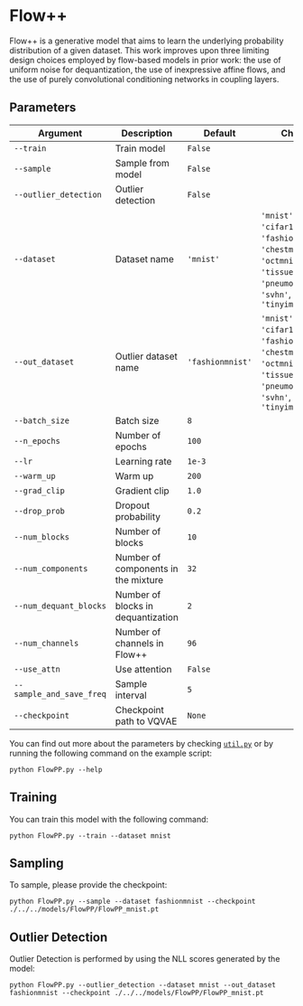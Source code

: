 # Flow++

Flow++ is a generative model that aims to learn the underlying probability distribution of a given dataset. This work improves upon three limiting design choices employed by flow-based models in prior work: the use of uniform noise for dequantization, the use of inexpressive affine flows, and the use of purely convolutional conditioning networks in coupling layers.

## Parameters

| Argument                  | Description                              | Default         | Choices                                                                                  |
|---------------------------|------------------------------------------|-----------------|------------------------------------------------------------------------------------------|
| `--train`                 | Train model                              | `False`         |                                                                                          |
| `--sample`                | Sample from model                        | `False`         |                                                                                          |
| `--outlier_detection`     | Outlier detection                        | `False`         |                                                                                          |
| `--dataset`               | Dataset name                             | `'mnist'`       | `'mnist'`, `'cifar10'`, `'fashionmnist'`, `'chestmnist'`, `'octmnist'`, `'tissuemnist'`, `'pneumoniamnist'`, `'svhn'`, `'tinyimagenet'`  |
| `--out_dataset`           | Outlier dataset name                     | `'fashionmnist'`| `'mnist'`, `'cifar10'`, `'fashionmnist'`, `'chestmnist'`, `'octmnist'`, `'tissuemnist'`, `'pneumoniamnist'`, `'svhn'`, `'tinyimagenet'`  |
| `--batch_size`            | Batch size                               | `8`             |                                                                                          |
| `--n_epochs`              | Number of epochs                         | `100`           |                                                                                          |
| `--lr`                    | Learning rate                            | `1e-3`          |                                                                                          |
| `--warm_up`               | Warm up                                  | `200`           |                                                                                          |
| `--grad_clip`             | Gradient clip                            | `1.0`           |                                                                                          |
| `--drop_prob`             | Dropout probability                      | `0.2`           |                                                                                          |
| `--num_blocks`            | Number of blocks                         | `10`            |                                                                                          |
| `--num_components`        | Number of components in the mixture      | `32`            |                                                                                          |
| `--num_dequant_blocks`    | Number of blocks in dequantization       | `2`             |                                                                                          |
| `--num_channels`          | Number of channels in Flow++             | `96`            |                                                                                          |
| `--use_attn`              | Use attention                            | `False`         |                                                                                          |
| `--sample_and_save_freq`  | Sample interval                          | `5`             |                                                                                          |
| `--checkpoint`            | Checkpoint path to VQVAE                 | `None`          |                                                                                          |

You can find out more about the parameters by checking [`util.py`](./../src/generativezoo/utils/util.py) or by running the following command on the example script:

    python FlowPP.py --help

## Training

You can train this model with the following command:

    python FlowPP.py --train --dataset mnist

## Sampling

To sample, please provide the checkpoint:

    python FlowPP.py --sample --dataset fashionmnist --checkpoint ./../../models/FlowPP/FlowPP_mnist.pt

## Outlier Detection

Outlier Detection is performed by using the NLL scores generated by the model:

    python FlowPP.py --outlier_detection --dataset mnist --out_dataset fashionmnist --checkpoint ./../../models/FlowPP/FlowPP_mnist.pt